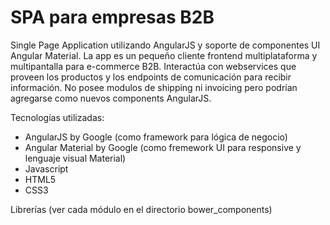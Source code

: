 # SPA para empresas B2B #

Single Page Application utilizando AngularJS y soporte de componentes UI Angular Material.
La app es un pequeño cliente frontend multiplataforma y multipantalla para e-commerce B2B. Interactúa con webservices que proveen los productos y los endpoints de comunicación  para recibir información.
No posee modulos de shipping ni invoicing pero podrían agregarse como nuevos components AngularJS.

Tecnologías utilizadas:

* AngularJS by Google (como framework para lógica de negocio)
* Angular Material by Google (como fremework UI para responsive y lenguaje visual Material)
* Javascript
* HTML5
* CSS3

Librerías (ver cada módulo en el directorio bower_components) 

